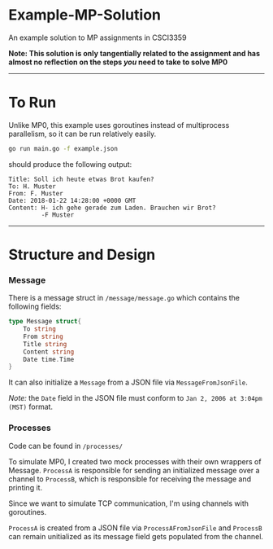 # Example-MP-Solution
An example solution to MP assignments in CSCI3359

**Note: This solution is only tangentially related to the assignment and has almost no reflection on the steps _you_ need to take to solve MP0**

----
# To Run
Unlike MP0, this example uses goroutines instead of multiprocess parallelism, so it can be 
run relatively easily. 

```bash
go run main.go -f example.json
``` 
should produce the following output:
```text
Title: Soll ich heute etwas Brot kaufen?
To: H. Muster
From: F. Muster
Date: 2018-01-22 14:28:00 +0000 GMT
Content: H- ich gehe gerade zum Laden. Brauchen wir Brot?
         -F Muster
```

----
# Structure and Design
### Message
There is a message struct in `/message/message.go` 
which contains the following fields:

```go
type Message struct{
	To string
	From string
	Title string
	Content string
	Date time.Time
}
```
It can also initialize a `Message` from a JSON file via `MessageFromJsonFile`. 

_Note:_ the `Date` field in the JSON file must conform to `Jan 2, 2006 at 3:04pm (MST)` format.

### Processes

Code can be found in `/processes/`

To simulate MP0, I created two mock processes with their own wrappers of Message. 
`ProcessA` is responsible for sending an initialized message over a channel
to `ProcessB`, which is responsible for receiving the message and printing it. 

Since we want to simulate TCP communication, I'm using channels with goroutines.

`ProcessA` is created from a JSON file via `ProcessAFromJsonFile` and `ProcessB` 
can remain unitialized as its message field gets populated from the channel. 
